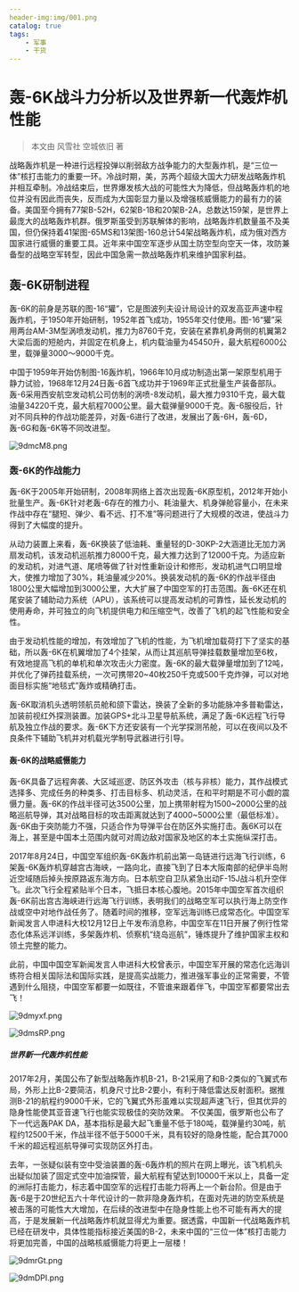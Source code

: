 ```yaml
---
header-img:img/001.png
catalog: true
tags:
    - 军事
    - 干货
---
```



# 轰-6K战斗力分析以及世界新一代轰炸机性能 
> 本文由 风雪社 空城依旧 著

战略轰炸机是一种进行远程投弹以削弱敌方战争能力的大型轰炸机，是“三位一体”核打击能力的重要一环。冷战时期，美，苏两个超级大国大力研发战略轰炸机并相互牵制。冷战结束后，世界爆发核大战的可能性大为降低，但战略轰炸机的地位并没有因此而丧失，反而成为大国彰显力量以及增强核威慑能力的最有力的装备。美国至今拥有77架B-52H，62架B-1B和20架B-2A，总数达159架，是世界上最庞大的战略轰炸机群。俄罗斯虽受到苏联解体的影响，战略轰炸机数量虽不及美国，但仍保持着41架图-65MS和13架图-160总计54架战略轰炸机，成为俄对西方国家进行威慑的重要工具。近年来中国空军逐步从国土防空型向空天一体，攻防兼备型的战略空军转型，因此中国急需一款战略轰炸机来维护国家利益。

## 轰-6K研制进程 

轰-6K的前身是苏联的图-16“獾”，它是图波列夫设计局设计的双发高亚声速中程轰炸机，于1950年开始研制，1952年首飞成功，1955年交付使用。图-16“獾”采用两台AM-3M型涡喷发动机，推力为8760千克，安装在紧靠机身两侧的机翼第2大梁后面的短舱内，并固定在机身上，机内载油量为45450升，最大航程6000公里，载弹量3000～9000千克。

中国于1959年开始仿制图-16轰炸机，1966年10月成功制造出第一架原型机用于静力试验，1968年12月24日轰-6首飞成功并于1969年正式批量生产装备部队。轰-6采用西安航空发动机公司仿制的涡喷-8发动机，最大推力9310千克，最大载油量34220千克，最大航程7000公里。最大载弹量9000千克。轰-6服役后，针对不同兵种的作战功能差异，对轰-6进行了改进，发展出了轰-6H，轰-6D，轰-6G和轰-6K等不同改进型。

![9dmcM8.png](https://s1.ax1x.com/2018/02/25/9dmcM8.png)

### 轰-6K的作战能力 

轰-6K于2005年开始研制，2008年网络上首次出现轰-6K原型机，2012年开始小批量生产。轰-6K针对老轰-6存在的推力小、耗油量大、机身弹舱容量小，在未来作战中存在“腿短、弹少、看不远、打不准”等问题进行了大规模的改进，使战斗力得到了大幅度的提升。

从动力装置上来看，轰-6K换装了低油耗、重量轻的D-30KP-2大涵道比无加力涡扇发动机，该发动机巡航推力8000千克，最大推力达到了12000千克。为适应新的发动机，对进气道、尾喷等做了针对性重新设计和修形，发动机进气口明显增大，使推力增加了30%，耗油量减少20%。换装发动机的轰-6K的作战半径由1800公里大幅增加到3000公里，大大扩展了中国空军的打击范围。轰-6K还在机尾安装了辅助动力系统（APU），该系统可以提高发动机的可靠性，延长发动机的使用寿命，并可独立的向飞机提供电力和压缩空气，改善了飞机的起飞性能和安全性。

由于发动机性能的增加，有效增加了飞机的性能，为飞机增加载荷打下了坚实的基础，所以轰-6K在机翼增加了4个挂架，从而让其巡航导弹挂载数量增加至6枚，有效地提高飞机的单机和单次攻击火力密度。轰-6K的最大载弹量增加到了12吨，并优化了弹药挂载系统，一次可携带20~40枚250千克或500千克炸弹，可以对地面目标实施“地毯式”轰炸或精确打击。

轰-6K取消机头透明领航员舱和颌下雷达，换装了全新的多功能脉冲多普勒雷达，加装前视红外探测装置。加装GPS+北斗卫星导航系统，满足了轰-6K远程飞行导航及独立作战的要求。轰-6K下方还安装有一个光学探测吊舱，可以在夜间以及不良条件下辅助飞机并对机载光学制导武器进行引导。

#### 轰-6K的战略威慑能力

轰-6K具备了远程奔袭、大区域巡逻、防区外攻击（核与非核）能力，其作战模式选择多、完成任务的种类多、打击目标多、机动灵活，在和平时期是不可小觑的震慑力量。轰-6K的作战半径可达3500公里，加上携带射程为1500~2000公里的战略巡航导弹，其对战略目标的攻击距离就达到了4000~5000公里（最低标准）。轰-6K由于突防能力不强，只适合作为导弹平台在防区外实施打击。轰6K可以在海上，甚至是中国本土范围内就可对周边敌对国家及地区的本土实施纵深打击。

2017年8月24日，中国空军组织轰-6K轰炸机前出第一岛链进行远海飞行训练，6架轰-6K轰炸机穿越宫古海峡，一路向北，直接飞到了日本大阪南部的纪伊半岛附近空域随后掉头按原路返东海方向。日本航空自卫队紧急出动F-15J战斗机升空伴飞。此次飞行全程紧贴半个日本，飞抵日本核心腹地。2015年中国空军首次组织轰-6K前出宫古海峡进行远海飞行训练，表明我们的战略空军可以执行海上防空作战或空中对地作战任务了。随着时间的推移，空军远海训练已成常态化。中国空军新闻发言人申进科大校12月12日上午发布消息称，中国空军在11日开展了例行性常态化体系远洋训练，多架轰炸机、侦察机“绕岛巡航”，锤炼提升了维护国家主权和领土完整的能力。

此前，中国中国空军新闻发言人申进科大校曾表示，中国空军开展的常态化远海训练符合相关国际法和国际实践，是提高实战能力，推进强军事业的正常需要，不管遇到什么阻挠，中国空军都要一如既往，不管谁来跟着伴飞，中国空军都要常出去飞！

![9dmyxf.png](https://s1.ax1x.com/2018/02/25/9dmyxf.png)

![9dmsRP.png](https://s1.ax1x.com/2018/02/25/9dmsRP.png)

##### 世界新一代轰炸机性能 

2017年2月，美国公布了新型战略轰炸机B-21，B-21采用了和B-2类似的飞翼式布局，外形上比B-2要简洁，机身尺寸比B-2要小，有利于降低雷达反射面积。据推测B-21的航程约9000千米，它的飞翼式外形虽难以实现超声速飞行，但其优异的隐身性能使其亚音速飞行也能实现极佳的突防效果。
不仅美国，俄罗斯也公布了下一代远轰PAK DA，基本指标是最大起飞重量不低于180吨，载弹量约30吨，航程约12500千米，作战半径不低于5000千米，具有较好的隐身性能，配合其7000千米的超远程巡航导弹可实现防区外打击。

去年，一张疑似装有空中受油装置的轰-6轰炸机的照片在网上曝光，该飞机机头出疑似加装了固定式空中加油探管，最大航程有望达到10000千米以上，具备一定的洲际打击能力，标志着中国空军的远程打击能力将再上一个新台阶。但是由于轰-6是于20世纪五六十年代设计的一款非隐身轰炸机，在面对先进的防空系统是被击落的可能性大大增加，在后续的改进型中在隐身性能上也不可能有再大的提高，于是发展新一代战略轰炸机就显得尤为重要。据透露，中国新一代战略轰炸机已经在研发中，具体性能指标接近美国的B-2，未来中国的“三位一体”核打击能力将更加完善，中国的战略核威慑能力将更上一层楼！

![9dmrGt.png](https://s1.ax1x.com/2018/02/25/9dmrGt.png)

![9dmDPI.png](https://s1.ax1x.com/2018/02/25/9dmDPI.png)